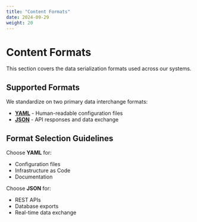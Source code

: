 ```yaml
---
title: "Content Formats"
date: 2024-09-29
weight: 20
---
```


# Content Formats

This section covers the data serialization formats used across our systems.

## Supported Formats

We standardize on two primary data interchange formats:

- **[YAML](/content-formats/yaml/)** - Human-readable configuration files
- **[JSON](/content-formats/json/)** - API responses and data exchange

## Format Selection Guidelines

Choose **YAML** for:
- Configuration files
- Infrastructure as Code
- Documentation

Choose **JSON** for:
- REST APIs
- Database exports
- Real-time data exchange